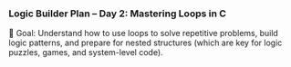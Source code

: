 ### Logic Builder Plan – Day 2: Mastering Loops in C

🎯 Goal: Understand how to use loops to solve repetitive problems, build logic patterns, and prepare for nested structures (which are key for logic puzzles, games, and system-level code).

